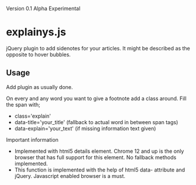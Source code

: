 Version 0.1 Alpha Experimental

# explainys.js

jQuery plugin to add sidenotes for your articles. It might be described as the opposite to hover bubbles.

## Usage
Add plugin as usually done.

On every and any word you want to give a footnote add a <span> class around. Fill the span with;
* class='explain'
* data-title='your_title' (fallback to actual word in between span tags)
* data-explain='your_text' (if missing information text given)

Important information
* Implemented with html5 details element.
  Chrome 12 and up is the only browser that has full support for this element.
  No fallback methods implemented.
* This function is implemented with the help of html5 data- attribute and jQuery.
  Javascript enabled browser is a must.

